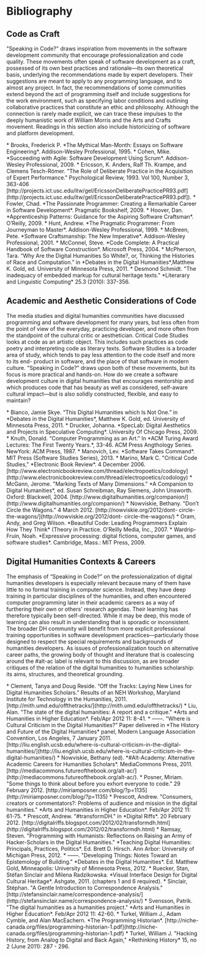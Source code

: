# Bibliography

## Code as Craft

"Speaking in Code?" draws inspiration from movements in the software development community that encourage professionalization and code quality. These movements often speak of software development as a craft, possessed of its own best practices and rationale—its own theoretical basis, underlying the recommendations made by expert developers. Their suggestions are meant to apply to any programming language, and to almost any project. In fact, the recommendations of some communities extend beyond the act of programming itself and include suggestions for the work environment, such as specifying labor conditions and outlining collaborative practices that constitute an ethic and philosophy. Although the connection is rarely made explicit, we can trace these impulses to the deeply humanistic work of William Morris and the Arts and Crafts movement. Readings in this section also include historicizing of software and platform development.

<div class="bibliography">
* Brooks, Frederick P. *The Mythical Man-Month: Essays on Software Engineering*. Addison-Wesley Professional, 1995.
* Cohen, Mike. *Succeeding with Agile: Software Development Using Scrum*. Addison-Wesley Professional, 2009.
* Ericsson, K. Anders, Ralf Th. Krampe, and Clemens Tesch-Römer. "The Role of Deliberate Practice in the Acquisition of Expert Performance." Psychological Review, 1993. Vol 100, Number 3, 363-406 [http://projects.ict.usc.edu/itw/gel/EricssonDeliberatePracticePR93.pdf](http://projects.ict.usc.edu/itw/gel/EricssonDeliberatePracticePR93.pdf]).
* Fowler, Chad. *The Passionate Programmer: Creating a Remarkable Career in Software Development*. Pragmatic Bookshelf, 2009.
* Hoover, Dan. *Apprenticeship Patterns: Guidance for the Aspiring Software Craftsman*. O’Reilly, 2009.
* Hunt, Andrew. *The Pragmatic Programmer: From Journeyman to Master*. Addison-Wesley Professional, 1999.
* McBreen, Pete. *Software Craftsmanship: The New Imperative*. Addison-Wesley Professional, 2001.
* McConnel, Steve. *Code Complete: A Practical Handbook of Software Construction*. Microsoft Press, 2004.
* McPherson, Tara. “Why Are the Digital Humanities So White?, or, Thinking the Histories of Race and Computation.” in *Debates in the Digital Humanities*,Matthew K. Gold, ed. University of Minnesota Press, 2011.
* Desmond Schmidt. "The inadequacy of embedded markup for cultural heritage texts." *Literarary and Linguistic Computing* 25.3 (2010): 337-356.
</div>

## Academic and Aesthetic Considerations of Code

The media studies and digital humanities communities have discussed programming and software development for many years, but less often from the point of view of the everyday, practicing developer, and more often from the standpoint of the cultural critic or aesthetician. Critical Code Studies looks at code as an artistic object. This includes such practices as code poetry and interpreting code as literary texts. Software Studies is a broader area of study, which tends to pay less attention to the code itself and more to its end- product in software, and the place of that software in modern culture. "Speaking in Code?" draws upon both of these movements, but its focus is more practical and hands-on. How do we create a software development culture in digital humanities that encourages mentorship and which produces code that has beauty as well as considered, self-aware cultural impact—but is also solidly constructed, flexible, and easy to maintain?

<div class="bibliography">
* Bianco, Jamie Skye. “This Digital Humanities which Is Not One.” in *Debates in the Digital Humanities*, Matthew K. Gold, ed. University of Minnesota Press, 2011.
* Drucker, Johanna. *SpecLab: Digital Aesthetics and Projects in Speculative Computing*. University Of Chicago Press, 2009.
* Knuth, Donald. “Computer Programming as an Art.” In *ACM Turing Award Lectures: The First Twenty Years.*, 33-46. ACM Press Angthology Series. NewYork: ACM Press, 1987.
* Manovich, Lev. *Software Takes Command*. MIT Press (Software Studies Series), 2013.
* Marino, Mark C. "Critical Code Studies," *Electronic Book Review*. 4 December 2006. [http://www.electronicbookreview.com/thread/electropoetics/codology](http://www.electronicbookreview.com/thread/electropoetics/codology)
* McGann, Jerome. "Marking Texts of Many Dimensions." *A Companion to Digital Humanities*, ed. Susan Schreibman, Ray Siemens, John Unsworth. Oxford: Blackwell, 2004. [http://www.digitalhumanities.org/companion/](http://www.digitalhumanities.org/companion/)
* Nowviskie, Bethany. "Don’t Circle the Wagons." 4 March 2012. [http://nowviskie.org/2012/dont- circle-the-wagons/](http://nowviskie.org/2012/dont- circle-the-wagons/)
* Oram, Andy, and Greg Wilson. *Beautiful Code: Leading Programmers Explain How They Think* (Theory in Practice. O’Reilly Media, Inc., 2007.
* Wardrip-Fruin, Noah. *Expressive processing: digital fictions, computer games, and software studies*. Cambridge, Mass.: MIT Press, 2009.
</div>

## Digital Humanities Contexts & Careers

The emphasis of “Speaking in Code?” on the professionalization of digital humanities developers is especially relevant because many of them have little to no formal training in computer science. Instead, they have deep training in particular disciplines of the humanities, and often encountered computer programming later in their academic careers as a way of furthering their own or others' research agendas. Their learning has therefore typically been self-directed. While it may be deep, this mode of learning can also result in understanding that is sporadic or inconsistent. The broader DH community will benefit from more explicit professional training opportunities in software development practices—particularly those designed to respect the special requirements and backgrounds of humanities developers. As issues of professionalization touch on alternative career paths, the growing body of thought and literature that is coalescing around the #alt-ac label is relevant to this discussion, as are broader critiques of the relation of the digital humanities to humanities scholarship: its aims, structures, and theoretical grounding.

<div class="bibliography">
* Clement, Tanya and Doug Reside. “Off the Tracks: Laying New Lines for Digital Humanities Scholars.” Results of an NEH Workshop, Maryland Institute for Technology in the Humanities, 2011. [http://mith.umd.edu/offthetracks/](http://mith.umd.edu/offthetracks/)
* Liu, Alan. "The state of the digital humanities: A report and a critique." *Arts and Humanities in Higher Education*. Feb/Apr 2012 11: 8-41.
* ––––. "Where is Cultural Criticism in the Digital Humanities?" Paper delivered in *The History and Future of the Digital Humanities* panel, Modern Language Association Convention, Los Angeles, 7 January 2011. [http://liu.english.ucsb.edu/where-is-cultural-criticism-in-the-digital-humanities/](http://liu.english.ucsb.edu/where-is-cultural-criticism-in-the-digital-humanities/)
* Nowviskie, Bethany (ed). *#Alt-Academy: Alternative Academic Careers for Humanities Scholars*. MediaCommons Press, 2011. [http://mediacommons.futureofthebook.org/alt-ac/](http://mediacommons.futureofthebook.org/alt-ac/).
* Posner, Miriam. "Some things to think about before you exhort everyone to code." 29 February 2012. [http://miriamposner.com/blog/?p=1135](http://miriamposner.com/blog/?p=1135)
* Prescott, Andrew. "Consumers, creators or commentators?: Problems of audience and mission in the digital humanities." *Arts and Humanities in Higher Education*. Feb/Apr 2012 11: 61-75.
* Prescott, Andrew. "#transformDH." in *Digital Riffs*. 20 February 2012. [http://digitalriffs.blogspot.com/2012/02/transformdh.html](http://digitalriffs.blogspot.com/2012/02/transformdh.html)
* Ramsay, Steven. "Programming with Humanists: Reflections on Raising an Army of Hacker-Scholars in the Digital Humanities." *Teaching Digital Humanities: Principals, Practices, Politics*. Ed. Brett D. Hirsch. Ann Arbor: University of Michigan Press, 2012.
* ––––. "Developing Things: Notes Toward an Epistemology of Building." *Debates in the Digital Humanities*. Ed. Matthew Gold, Minneapolis: University of Minnesota Press, 2012.
* Ruecker, Stan, Stéfan Sinclair and Milena Radzikowska.  *Visual Interface Design for Digital Cultural Heritage*. Ashgate, 2011. (chapters 1 and 6 required).
* Sinclair, Stéphan. "A Gentle Introduction to Correspondence Analysis."
  [http://stefansinclair.name/correspondence-analysis/](http://stefansinclair.name/correspondence-analysis/)
* Svensson, Patrik. "The digital humanities as a humanities project." *Arts and Humanities in Higher Education*. Feb/Apr 2012 11: 42-60.
* Turkel, William J., Adam Cymble, and Alan MacEachern. *The Programming Historian*. [http://niche-canada.org/files/programming-historian-1.pdf](http://niche-canada.org/files/programming-historian-1.pdf)
* Turkel, William J. "Hacking History, from Analog to Digital and Back Again," *Rethinking History* 15, no 2 (June 2011): 287 - 296.
</div>
